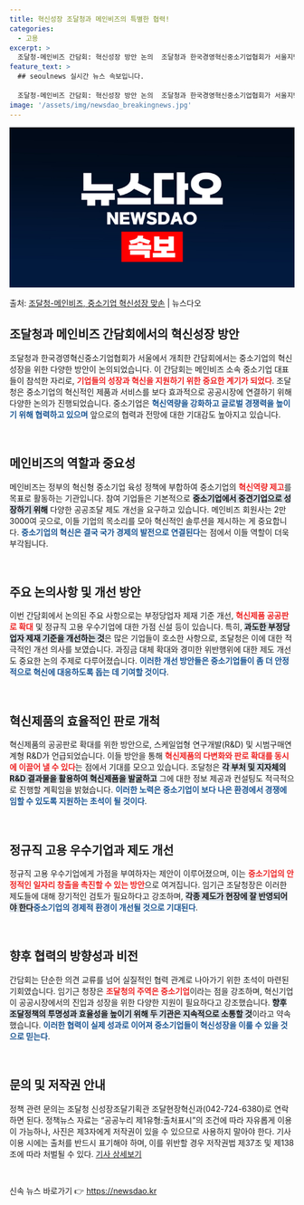```yaml
---
title: 혁신성장 조달청과 메인비즈의 특별한 협력!
categories:
  - 고용
excerpt: >
  조달청-메인비즈 간담회: 혁신성장 방안 논의  조달청과 한국경영혁신중소기업협회가 서울지방조달청에서 메인비즈 …
feature_text: >
  ## seoulnews 실시간 뉴스 속보입니다.

  조달청-메인비즈 간담회: 혁신성장 방안 논의  조달청과 한국경영혁신중소기업협회가 서울지방조달청에서 메인비즈 …
image: '/assets/img/newsdao_breakingnews.jpg'
---
```


![뉴스다오 속보](/assets/img/newsdao_breakingnews.jpg)

<p>출처: <a href="https://newsdao.kr/4937" rel="dofollow">조달청-메인비즈, 중소기업 혁신성장 맞손</a> | 뉴스다오</p>

<h2 data-ke-size="size26">조달청과 메인비즈 간담회에서의 혁신성장 방안</h2>

<p data-ke-size="size16">조달청과 한국경영혁신중소기업협회가 서울에서 개최한 간담회에서는 중소기업의 혁신성장을 위한 다양한 방안이 논의되었습니다. 이 간담회는 메인비즈 소속 중소기업 대표들이 참석한 자리로, <b><span style="color: #ee2323;">기업들의 성장과 혁신을 지원하기 위한 중요한 계기가 되었다</span></b>. 조달청은 중소기업의 혁신적인 제품과 서비스를 보다 효과적으로 공공시장에 연결하기 위해 다양한 논의가 진행되었습니다. 중소기업은 <b><span style="color: #1a5490;">혁신역량을 강화하고 글로벌 경쟁력을 높이기 위해 협력하고 있으며</span></b> 앞으로의 협력과 전망에 대한 기대감도 높아지고 있습니다.</p>

<p data-ke-size="size16">&nbsp;</p>

<h2 data-ke-size="size26">메인비즈의 역할과 중요성</h2>

<p data-ke-size="size16">메인비즈는 정부의 혁신형 중소기업 육성 정책에 부합하여 중소기업의 <b><span style="color: #ee2323;">혁신역량 제고</span></b>를 목표로 활동하는 기관입니다. 참여 기업들은 기본적으로 <b><span style="background-color: #21538527;">중소기업에서 중견기업으로 성장하기 위해</span></b> 다양한 공공조달 제도 개선을 요구하고 있습니다. 메인비즈 회원사는 2만 3000여 곳으로, 이들 기업의 목소리를 모아 혁신적인 솔루션을 제시하는 게 중요합니다. <b><span style="color: #1a5490;">중소기업의 혁신은 결국 국가 경제의 발전으로 연결된다</span></b>는 점에서 이들 역할이 더욱 부각됩니다.</p>

<p data-ke-size="size16">&nbsp;</p>

<h2 data-ke-size="size26">주요 논의사항 및 개선 방안</h2>

<p data-ke-size="size16">이번 간담회에서 논의된 주요 사항으로는 부정당업자 제재 기준 개선, <b><span style="color: #ee2323;">혁신제품 공공판로 확대</span></b> 및 정규직 고용 우수기업에 대한 가점 신설 등이 있습니다. 특히, <b><span style="background-color: #21538527;">과도한 부정당업자 제재 기준을 개선하는 것</span></b>은 많은 기업들이 호소한 사항으로, 조달청은 이에 대한 적극적인 개선 의사를 보였습니다. 과징금 대체 확대와 경미한 위반행위에 대한 제도 개선도 중요한 논의 주제로 다루어졌습니다. <b><span style="color: #1a5490;">이러한 개선 방안들은 중소기업들이 좀 더 안정적으로 혁신에 대응하도록 돕는 데 기여할 것이다</span></b>.</p>

<p data-ke-size="size16">&nbsp;</p>

<h2 data-ke-size="size26">혁신제품의 효율적인 판로 개척</h2>

<p data-ke-size="size16">혁신제품의 공공판로 확대를 위한 방안으로, 스케일업형 연구개발(R&D) 및 시범구매연계형 R&D가 언급되었습니다. 이들 방안을 통해 <b><span style="color: #ee2323;">혁신제품의 다변화와 판로 확대를 동시에 이끌어 낼 수 있다</span></b>는 점에서 기대를 모으고 있습니다. 조달청은 <b><span style="background-color: #21538527;">각 부처 및 지자체의 R&D 결과물을 활용하여 혁신제품을 발굴하고</span></b> 그에 대한 정보 제공과 컨설팅도 적극적으로 진행할 계획임을 밝혔습니다. <b><span style="color: #1a5490;">이러한 노력은 중소기업이 보다 나은 환경에서 경쟁에 임할 수 있도록 지원하는 초석이 될 것이다</span></b>.</p>

<p data-ke-size="size16">&nbsp;</p>

<h2 data-ke-size="size26">정규직 고용 우수기업과 제도 개선</h2>

<p data-ke-size="size16">정규직 고용 우수기업에게 가점을 부여하자는 제안이 이루어졌으며, 이는 <b><span style="color: #ee2323;">중소기업의 안정적인 일자리 창출을 촉진할 수 있는 방안</span></b>으로 여겨집니다. 임기근 조달청장은 이러한 제도들에 대해 장기적인 검토가 필요하다고 강조하며, <b><span style="background-color: #21538527;">각종 제도가 현장에 잘 반영되어야 한다</span></b고 약속했습니다. 이러한 과제가 해결됨으로써 <b><span style="color: #1a5490;">중소기업의 경제적 환경이 개선될 것으로 기대된다</span></b>.</p>

<p data-ke-size="size16">&nbsp;</p>

<h2 data-ke-size="size26">향후 협력의 방향성과 비전</h2>

<p data-ke-size="size16">간담회는 단순한 의견 교류를 넘어 실질적인 협력 관계로 나아가기 위한 초석이 마련된 기회였습니다. 임기근 청장은 <b><span style="color: #ee2323;">조달청의 주역은 중소기업</span></b>이라는 점을 강조하며, 혁신기업이 공공시장에서의 진입과 성장을 위한 다양한 지원이 필요하다고 강조했습니다. <b><span style="background-color: #21538527;">향후 조달정책의 투명성과 효율성을 높이기 위해 두 기관은 지속적으로 소통할 것</span></b>이라고 약속했습니다. <b><span style="color: #1a5490;">이러한 협력이 실제 성과로 이어져 중소기업들이 혁신성장을 이룰 수 있을 것으로 믿는다</span></b>.</p>

<p data-ke-size="size16">&nbsp;</p>

<h2 data-ke-size="size26">문의 및 저작권 안내</h2>

<p data-ke-size="size16">정책 관련 문의는 조달청 신성장조달기획관 조달현장혁신과(042-724-6380)로 연락하면 된다. 정책뉴스 자료는 “공공누리 제1유형:출처표시”의 조건에 따라 자유롭게 이용이 가능하나, 사진은 제3자에게 저작권이 있을 수 있으므로 사용하지 말아야 한다. 기사 이용 시에는 출처를 반드시 표기해야 하며, 이를 위반할 경우 저작권법 제37조 및 제138조에 따라 처벌될 수 있다. <a href="https://newsdao.kr/4937">기사 상세보기</a></p> 

<p data-ke-size="size16">&nbsp;</p> 

신속 뉴스 바로가기 👉 <a href="https://newsdao.kr" rel="dofollow">https://newsdao.kr</a>


